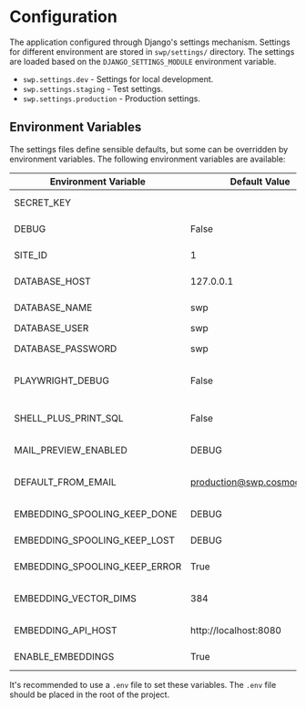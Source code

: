 # Configuration

The application configured through Django's settings mechanism. Settings for different environment are stored in `swp/settings/` directory.
The settings are loaded based on the `DJANGO_SETTINGS_MODULE` environment variable.

  * `swp.settings.dev` - Settings for local development.
  * `swp.settings.staging` - Test settings.
  * `swp.settings.production` - Production settings. 


## Environment Variables

The settings files define sensible defaults, but some can be overridden by environment variables. The following environment variables are available:

| Environment Variable          | Default Value               | Description                           |
|-------------------------------|-----------------------------|---------------------------------------|
| SECRET_KEY                    |                             | Secret key for Django                 |
| DEBUG                         | False                       | Enable/disable debug mode             |
| SITE_ID                       | 1                           | ID of the current site                |
| DATABASE_HOST                 | 127.0.0.1                   | Database host address                 |
| DATABASE_NAME                 | swp                         | Name of the database                  |
| DATABASE_USER                 | swp                         | Database user                         |
| DATABASE_PASSWORD             | swp                         | Database password                     |
| PLAYWRIGHT_DEBUG              | False                       | Enable/disable Playwright debug mode  |
| SHELL_PLUS_PRINT_SQL          | False                       | Enable/disable SQL printing in shell  |
| MAIL_PREVIEW_ENABLED          | DEBUG                       | Enable/disable mail preview           |
| DEFAULT_FROM_EMAIL            | production@swp.cosmocode.de | Default email address for sending     |
| EMBEDDING_SPOOLING_KEEP_DONE  | DEBUG                       | Keep done spooling                    |
| EMBEDDING_SPOOLING_KEEP_LOST  | DEBUG                       | Keep lost spooling                    |
| EMBEDDING_SPOOLING_KEEP_ERROR | True                        | Keep error spooling                   |
| EMBEDDING_VECTOR_DIMS         | 384                         | Embedding vector dimensions           |
| EMBEDDING_API_HOST            | http://localhost:8080       | Embedding API host                    |
| ENABLE_EMBEDDINGS             | True                        | Enable embeddings                     |

It's recommended to use a `.env` file to set these variables. The `.env` file should be placed in the root of the project.
